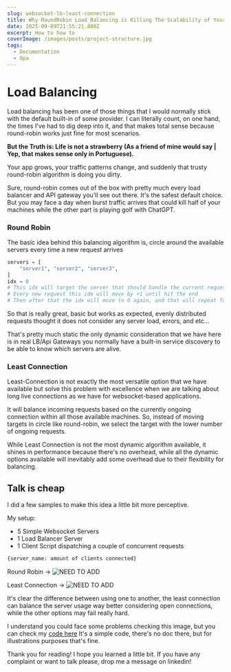 ```yaml
---
slug: websocket-lb-least-connection
title: Why RoundRobin Load Balancing is Killing The Scalability of Your WebSocket API Servers
date: 2025-09-09T21:55:21.800Z
excerpt: How to how to
coverImage: /images/posts/project-structure.jpg
tags:
  - Documentation
  - Opa
---
```



<script>
  import CodeBlock from "$lib/components/molecules/CodeBlock.svelte";
  import Image from "$lib/components/atoms/Image.svelte";
</script>


# Load Balancing

Load balancing has been one of those things that I would normally stick with the default built-in of some provider. 
I can literally count, on one hand, the times I've had to dig deep into it, and that makes total sense because round-robin works just fine for most scenarios.

<b>But the Truth is: Life is not a strawberry (As a friend of mine would say | Yep, that makes sense only in Portuguese).</b> 

Your app grows, your traffic patterns change, and suddenly that trusty round-robin algorithm is doing you dirty.

Sure, round-robin comes out of the box with pretty much every load balancer and API gateway you'll see out there. It's the safest default choice. But you may face a day when burst traffic arrives that could kill half of your machines while the other part is playing golf with ChatGPT.


### Round Robin

The basic idea behind this balancing algorithm is, circle around the available servers every time a new request arrives

<CodeBlock lang="python" filename="sample.py">

```py
servers = [
    "server1", "server2", "server3",
]
idx = 0
# This idx will target the server that should handle the current request
# Every new request this idx will move by +1 until hit the end
# Then after that the idx will move to 0 again, and that will repeat forever
```

</CodeBlock>

So that is really great, basic but works as expected, evenly distributed requests thought it does not consider any server load, errors, and etc... 

That's pretty much static the only dynamic consideration that we have here is in real LB/Api Gateways you normally have a built-in service discovery to be able to know which servers are alive.

### Least Connection

Least-Connection is not exactly the most versatile option that we have available but solve this problem with excellence when we are talking about long live connections
as we have for websocket-based applications.

It will balance incoming requests based on the currently ongoing connection within all those available machines. So, instead of moving
targets in circle like round-robin, we select the target with the lower number of ongoing requests.

While Least Connection is not the most dynamic algorithm available, it shines in performance because there's no overhead, while all the dynamic options available will inevitably add some overhead due to their flexibility for balancing.


## Talk is cheap

I did a few samples to make this idea a little bit more perceptive. 

My setup:
- 5 Simple Websocket Servers
- 1 Load Balancer Server
- 1 Client Script dispatching a couple of concurrent requests

<CodeBlock lang="python" filename="sample.py">

```py
{server_name: amount of clients connected}
```

</CodeBlock>

Round Robin ->
<Image src="/images/posts/round_robin_sample.png" alt="NEED TO ADD" />

Least Connection ->
<Image src="/images/posts/least_connection_sample.png" alt="NEED TO ADD" />

It's clear the difference between using one to another, the least connection can balance the server usage way better considering open connections, 
while the other options may fail really hard.


I understand you could face some problems checking this image, but you can check my [code here](https://github.com/teod-sh/websocket-lb-sample)
It's a simple code, there's no doc there, but for illustrations purposes that's fine.

Thank you for reading! I hope you learned a little bit. If you have any complaint or want to talk please, drop me a message on linkedin!